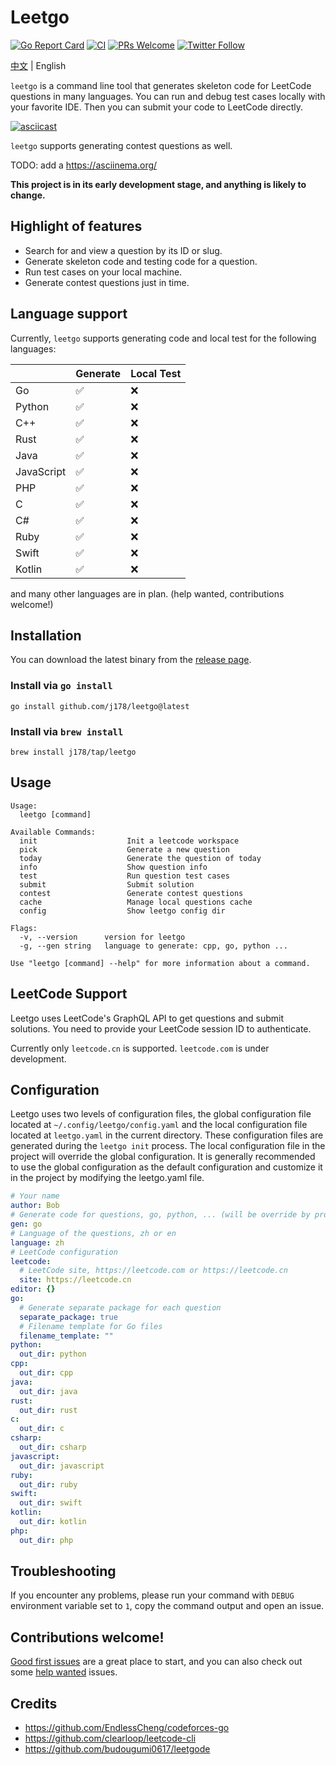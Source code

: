 # Leetgo

[![Go Report Card](https://goreportcard.com/badge/github.com/j178/leetgo)](https://goreportcard.com/report/github.com/j178/leetgo)
[![CI](https://github.com/j178/leetgo/actions/workflows/ci.yaml/badge.svg)](https://github.com/j178/leetgo/actions/workflows/ci.yaml)
[![PRs Welcome](https://img.shields.io/badge/PRs-welcome-brightgreen.svg)](https://makeapullrequest.com)
[![Twitter Follow](https://img.shields.io/twitter/follow/niceoe)](https://twitter.com/niceoe)

[中文](./README_zh.md) | English

`leetgo` is a command line tool that generates skeleton code for LeetCode questions in many languages. You can run and debug test cases locally with your favorite IDE.
Then you can submit your code to LeetCode directly.

[![asciicast](https://asciinema.org/a/0sUG7psmMfgWqzy9rr57hrcnX.svg)](https://asciinema.org/a/0sUG7psmMfgWqzy9rr57hrcnX)

`leetgo` supports generating contest questions as well.

TODO: add a https://asciinema.org/

**This project is in its early development stage, and anything is likely to change.**

## Highlight of features

- Search for and view a question by its ID or slug.
- Generate skeleton code and testing code for a question.
- Run test cases on your local machine.
- Generate contest questions just in time.

## Language support

Currently, `leetgo` supports generating code and local test for the following languages:
<!-- BEGIN MATRIX -->
|  | Generate | Local Test |
| --- | --- | --- |
| Go | :white_check_mark: | :x: |
| Python | :white_check_mark: | :x: |
| C++ | :white_check_mark: | :x: |
| Rust | :white_check_mark: | :x: |
| Java | :white_check_mark: | :x: |
| JavaScript | :white_check_mark: | :x: |
| PHP | :white_check_mark: | :x: |
| C | :white_check_mark: | :x: |
| C# | :white_check_mark: | :x: |
| Ruby | :white_check_mark: | :x: |
| Swift | :white_check_mark: | :x: |
| Kotlin | :white_check_mark: | :x: |
<!-- END MATRIX -->
and many other languages are in plan. (help wanted, contributions welcome!)

## Installation

You can download the latest binary from the [release page](https://github.com/j178/leetgo/releases).

### Install via `go install`
 
```shell
go install github.com/j178/leetgo@latest
```

### Install via `brew install`

```shell
brew install j178/tap/leetgo
```

## Usage
<!-- BEGIN USAGE -->
```
Usage:
  leetgo [command]

Available Commands:
  init                    Init a leetcode workspace
  pick                    Generate a new question
  today                   Generate the question of today
  info                    Show question info
  test                    Run question test cases
  submit                  Submit solution
  contest                 Generate contest questions
  cache                   Manage local questions cache
  config                  Show leetgo config dir

Flags:
  -v, --version      version for leetgo
  -g, --gen string   language to generate: cpp, go, python ...

Use "leetgo [command] --help" for more information about a command.
```
<!-- END USAGE -->

## LeetCode Support

Leetgo uses LeetCode's GraphQL API to get questions and submit solutions. You need to provide your LeetCode session ID to authenticate.

Currently only `leetcode.cn` is supported. `leetcode.com` is under development.

## Configuration

Leetgo uses two levels of configuration files, the global configuration file located at `~/.config/leetgo/config.yaml` and the local configuration file located at `leetgo.yaml` in the current directory. 
These configuration files are generated during the `leetgo init` process. 
The local configuration file in the project will override the global configuration. 
It is generally recommended to use the global configuration as the default configuration and customize it in the project by modifying the leetgo.yaml file.

<!-- BEGIN CONFIG -->
```yaml
# Your name
author: Bob
# Generate code for questions, go, python, ... (will be override by project config and flag --gen)
gen: go
# Language of the questions, zh or en
language: zh
# LeetCode configuration
leetcode:
  # LeetCode site, https://leetcode.com or https://leetcode.cn
  site: https://leetcode.cn
editor: {}
go:
  # Generate separate package for each question
  separate_package: true
  # Filename template for Go files
  filename_template: ""
python:
  out_dir: python
cpp:
  out_dir: cpp
java:
  out_dir: java
rust:
  out_dir: rust
c:
  out_dir: c
csharp:
  out_dir: csharp
javascript:
  out_dir: javascript
ruby:
  out_dir: ruby
swift:
  out_dir: swift
kotlin:
  out_dir: kotlin
php:
  out_dir: php
```
<!-- END CONFIG -->

## Troubleshooting

If you encounter any problems, please run your command with `DEBUG` environment variable set to `1`, copy the command output and open an issue.

## Contributions welcome!

[Good first issues](https://github.com/j178/leetgo/issues?q=is%3Aissue+is%3Aopen+label%3A%22good+first+issue%22) are a great place to start, 
and you can also check out some [help wanted](https://github.com/j178/leetgo/issues?q=is%3Aissue+is%3Aopen+label%3A%22help+wanted%22) issues.

## Credits

- https://github.com/EndlessCheng/codeforces-go
- https://github.com/clearloop/leetcode-cli
- https://github.com/budougumi0617/leetgode
